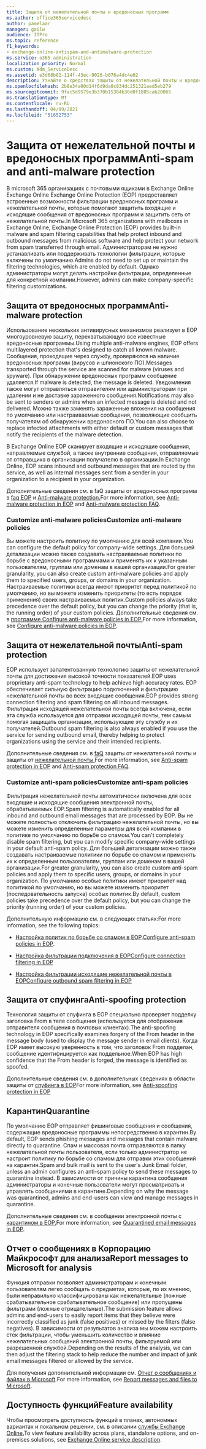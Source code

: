 ```yaml
---
title: Защита от нежелательной почты и вредоносных программ
ms.author: office365servicedesc
author: pamelaar
manager: gailw
audience: ITPro
ms.topic: reference
f1_keywords:
- exchange-online-antispam-and-antimalware-protection
ms.service: o365-administration
localization_priority: Normal
ms.custom: Adm_ServiceDesc
ms.assetid: e3d68b82-114f-43ec-9026-b076a4dc4e02
description: Узнайте о средствах защиты от нежелательной почты и вредоносных программ, доступных в организациях Microsoft 365 с почтовыми ящиками Exchange Online.
ms.openlocfilehash: 2b8e34a00d14f6d9da0c834dc251321aed5eb279
ms.sourcegitcommit: 9fac5d9579e3b370b15384b36d0f1805cab20065
ms.translationtype: MT
ms.contentlocale: ru-RU
ms.lasthandoff: 04/09/2021
ms.locfileid: "51652753"
---
```

# <a name="anti-spam-and-anti-malware-protection"></a><span data-ttu-id="fdede-103">Защита от нежелательной почты и вредоносных программ</span><span class="sxs-lookup"><span data-stu-id="fdede-103">Anti-spam and anti-malware protection</span></span>

<span data-ttu-id="fdede-104">В microsoft 365 организациях с почтовыми ящиками в Exchange Online Exchange Online Exchange Online Protection (EOP) предоставляет встроенные возможности фильтрации вредоносных программ и нежелательной почты, которые помогают защитить входящие и исходящие сообщения от вредоносных программ и защитить сеть от нежелательной почты.</span><span class="sxs-lookup"><span data-stu-id="fdede-104">In Microsoft 365 organizations with mailboxes in Exchange Online, Exchange Online Protection (EOP) provides built-in malware and spam filtering capabilities that help protect inbound and outbound messages from malicious software and help protect your network from spam transferred through email.</span></span> <span data-ttu-id="fdede-105">Администраторам не нужно устанавливать или поддерживать технологии фильтрации, которые включены по умолчанию.</span><span class="sxs-lookup"><span data-stu-id="fdede-105">Admins do not need to set up or maintain the filtering technologies, which are enabled by default.</span></span> <span data-ttu-id="fdede-106">Однако администраторы могут делать настройки фильтрации, определенные для конкретной компании.</span><span class="sxs-lookup"><span data-stu-id="fdede-106">However, admins can make company-specific filtering customizations.</span></span>

## <a name="anti-malware-protection"></a><span data-ttu-id="fdede-107">Защита от вредоносных программ</span><span class="sxs-lookup"><span data-stu-id="fdede-107">Anti-malware protection</span></span>

<span data-ttu-id="fdede-108">Использование нескольких антивирусных механизмов реализует в EOP многоуровневую защиту, перехватывающую все известные вредоносные программы.</span><span class="sxs-lookup"><span data-stu-id="fdede-108">Using multiple anti-malware engines, EOP offers multilayered protection that's designed to catch all known malware.</span></span> <span data-ttu-id="fdede-109">Сообщения, проходящие через службу, проверяются на наличие вредоносных программ (вирусов и шпионского ПО).</span><span class="sxs-lookup"><span data-stu-id="fdede-109">Messages transported through the service are scanned for malware (viruses and spyware).</span></span> <span data-ttu-id="fdede-110">При обнаружении вредоносных программ сообщение удаляется.</span><span class="sxs-lookup"><span data-stu-id="fdede-110">If malware is detected, the message is deleted.</span></span> <span data-ttu-id="fdede-111">Уведомления также могут отправляться отправителям или администраторам при удалении и не доставке зараженного сообщения.</span><span class="sxs-lookup"><span data-stu-id="fdede-111">Notifications may also be sent to senders or admins when an infected message is deleted and not delivered.</span></span> <span data-ttu-id="fdede-112">Можно также заменять зараженные вложения на сообщения по умолчанию или настраиваемые сообщения, позволяющие сообщить получателям об обнаружении вредоносного ПО.</span><span class="sxs-lookup"><span data-stu-id="fdede-112">You can also choose to replace infected attachments with either default or custom messages that notify the recipients of the malware detection.</span></span>

<span data-ttu-id="fdede-113">В Exchange Online EOP сканирует входящие и исходящие сообщения, направляемые службой, а также внутренние сообщения, отправляемые от отправщика в организации получателю в организации.</span><span class="sxs-lookup"><span data-stu-id="fdede-113">In Exchange Online, EOP scans inbound and outbound messages that are routed by the service, as well as internal messages sent from a sender in your organization to a recipient in your organization.</span></span>

<span data-ttu-id="fdede-114">Дополнительные сведения см. в faQ защиты от вредоносных программ в [faq EOP](/microsoft-365/security/office-365-security/anti-malware-protection) и [Anti-malware protection.](/microsoft-365/security/office-365-security/anti-malware-protection-faq-eop)</span><span class="sxs-lookup"><span data-stu-id="fdede-114">For more information, see [Anti-malware protection in EOP](/microsoft-365/security/office-365-security/anti-malware-protection) and [Anti-malware protection FAQ](/microsoft-365/security/office-365-security/anti-malware-protection-faq-eop).</span></span>

### <a name="customize-anti-malware-policies"></a><span data-ttu-id="fdede-115">Customize anti-malware policies</span><span class="sxs-lookup"><span data-stu-id="fdede-115">Customize anti-malware policies</span></span>

<span data-ttu-id="fdede-116">Вы можете настроить политику по умолчанию для всей компании.</span><span class="sxs-lookup"><span data-stu-id="fdede-116">You can configure the default policy for company-wide settings.</span></span> <span data-ttu-id="fdede-117">Для большей детализации можно также создавать настраиваемые политики по борьбе с вредоносными программами и применять их к указанным пользователям, группам или доменам в вашей организации.</span><span class="sxs-lookup"><span data-stu-id="fdede-117">For greater granularity, you can also create custom anti-malware policies and apply them to specified users, groups, or domains in your organization.</span></span> <span data-ttu-id="fdede-118">Настраиваемые политики всегда имеют приоритет перед политикой по умолчанию, но вы можете изменить приоритеты (то есть порядок применения) своих настраиваемых политик.</span><span class="sxs-lookup"><span data-stu-id="fdede-118">Custom policies always take precedence over the default policy, but you can change the priority (that is, the running order) of your custom policies.</span></span> <span data-ttu-id="fdede-119">Дополнительные сведения см. в [программе Configure anti-malware policies in EOP.](/microsoft-365/security/office-365-security/configure-anti-malware-policies)</span><span class="sxs-lookup"><span data-stu-id="fdede-119">For more information, see [Configure anti-malware policies in EOP](/microsoft-365/security/office-365-security/configure-anti-malware-policies).</span></span>

## <a name="anti-spam-protection"></a><span data-ttu-id="fdede-120">Защита от нежелательной почты</span><span class="sxs-lookup"><span data-stu-id="fdede-120">Anti-spam protection</span></span>

<span data-ttu-id="fdede-121">EOP использует запатентованную технологию защиты от нежелательной почты для достижения высокой точности показателей.</span><span class="sxs-lookup"><span data-stu-id="fdede-121">EOP uses proprietary anti-spam technology to help achieve high accuracy rates.</span></span> <span data-ttu-id="fdede-122">EOP обеспечивает сильную фильтрацию подключений и фильтрацию нежелательной почты во всех входящие сообщения.</span><span class="sxs-lookup"><span data-stu-id="fdede-122">EOP provides strong connection filtering and spam filtering on all inbound messages.</span></span> <span data-ttu-id="fdede-123">Фильтрация исходящей нежелательной почты всегда включена, если эта служба используется для отправки исходящей почты, тем самым помогая защищать организации, использующие эту службу и их получателей.</span><span class="sxs-lookup"><span data-stu-id="fdede-123">Outbound spam filtering is also always enabled if you use the service for sending outbound email, thereby helping to protect organizations using the service and their intended recipients.</span></span>

<span data-ttu-id="fdede-124">Дополнительные сведения см. в [faQ](/microsoft-365/security/office-365-security/anti-spam-protection) защиты от нежелательной почты и защиты от [нежелательной почты.](/microsoft-365/security/office-365-security/anti-spam-protection-faq)</span><span class="sxs-lookup"><span data-stu-id="fdede-124">For more information, see [Anti-spam protection in EOP](/microsoft-365/security/office-365-security/anti-spam-protection) and [Anti-spam protection FAQ](/microsoft-365/security/office-365-security/anti-spam-protection-faq).</span></span>

### <a name="customize-anti-spam-policies"></a><span data-ttu-id="fdede-125">Customize anti-spam policies</span><span class="sxs-lookup"><span data-stu-id="fdede-125">Customize anti-spam policies</span></span>

<span data-ttu-id="fdede-126">Фильтрация нежелательной почты автоматически включена для всех входящие и исходящие сообщения электронной почты, обрабатываемых EOP.</span><span class="sxs-lookup"><span data-stu-id="fdede-126">Spam filtering is automatically enabled for all inbound and outbound email messages that are processed by EOP.</span></span> <span data-ttu-id="fdede-127">Вы не можете полностью отключить фильтрацию нежелательной почты, но вы можете изменить определенные параметры для всей компании в политике по умолчанию по борьбе со спамом.</span><span class="sxs-lookup"><span data-stu-id="fdede-127">You can't completely disable spam filtering, but you can modify specific company-wide settings in your default anti-spam policy.</span></span> <span data-ttu-id="fdede-128">Для большей детализации можно также создавать настраиваемые политики по борьбе со спамом и применять их к определенным пользователям, группам или доменам в вашей организации.</span><span class="sxs-lookup"><span data-stu-id="fdede-128">For greater granularity, you can also create custom anti-spam policies and apply them to specific users, groups, or domains in your organization.</span></span> <span data-ttu-id="fdede-129">По умолчанию особые политики имеют приоритет над политикой по умолчанию, но вы можете изменить приоритет (последовательность запуска) особых политик.</span><span class="sxs-lookup"><span data-stu-id="fdede-129">By default, custom policies take precedence over the default policy, but you can change the priority (running order) of your custom policies.</span></span>

<span data-ttu-id="fdede-130">Дополнительную информацию см. в следующих статьях:</span><span class="sxs-lookup"><span data-stu-id="fdede-130">For more information, see the following topics:</span></span>

- <span data-ttu-id="fdede-131">[Настройка политик по борьбе со спамом в EOP](/microsoft-365/security/office-365-security/configure-your-spam-filter-policies).</span><span class="sxs-lookup"><span data-stu-id="fdede-131">[Configure anti-spam policies in EOP](/microsoft-365/security/office-365-security/configure-your-spam-filter-policies).</span></span>

- [<span data-ttu-id="fdede-132">Настройка фильтрации подключения в EOP</span><span class="sxs-lookup"><span data-stu-id="fdede-132">Configure connection filtering in EOP</span></span>](/microsoft-365/security/office-365-security/configure-the-connection-filter-policy)

- [<span data-ttu-id="fdede-133">Настройка фильтрации исходящие нежелательной почты в EOP</span><span class="sxs-lookup"><span data-stu-id="fdede-133">Configure outbound spam filtering in EOP</span></span>](/microsoft-365/security/office-365-security/configure-the-outbound-spam-policy)

## <a name="anti-spoofing-protection"></a><span data-ttu-id="fdede-134">Защита от спуфинга</span><span class="sxs-lookup"><span data-stu-id="fdede-134">Anti-spoofing protection</span></span>

<span data-ttu-id="fdede-135">Технология защиты от спуфинга в EOP специально проверяет подделку заголовка From в теле сообщения (используется для отображения отправителя сообщения в почтовых клиентах).</span><span class="sxs-lookup"><span data-stu-id="fdede-135">The anti-spoofing technology in EOP specifically examines forgery of the From header in the message body (used to display the message sender in email clients).</span></span> <span data-ttu-id="fdede-136">Когда EOP имеет высокую уверенность в том, что заголовок From подделан, сообщение идентифицируется как поддельное.</span><span class="sxs-lookup"><span data-stu-id="fdede-136">When EOP has high confidence that the From header is forged, the message is identified as spoofed.</span></span>

<span data-ttu-id="fdede-137">Дополнительные сведения см. в дополнительных сведениях в области защиты от [спуфинга в EOP](/microsoft-365/security/office-365-security/anti-spoofing-protection)</span><span class="sxs-lookup"><span data-stu-id="fdede-137">For more information, see [Anti-spoofing protection in EOP](/microsoft-365/security/office-365-security/anti-spoofing-protection)</span></span>

## <a name="quarantine"></a><span data-ttu-id="fdede-138">Карантин</span><span class="sxs-lookup"><span data-stu-id="fdede-138">Quarantine</span></span>

<span data-ttu-id="fdede-139">По умолчанию EOP отправляет фишинговые сообщения и сообщения, содержащие вредоносные программы непосредственно в карантин.</span><span class="sxs-lookup"><span data-stu-id="fdede-139">By default, EOP sends phishing messages and messages that contain malware directly to quarantine.</span></span> <span data-ttu-id="fdede-140">Спам и массовая почта отправляются в папку нежелательной почты пользователя, если только администратор не настроит политику по борьбе со спамом для отправки этих сообщений на карантин.</span><span class="sxs-lookup"><span data-stu-id="fdede-140">Spam and bulk mail is sent to the user's Junk Email folder, unless an admin configures an anti-spam policy to send these messages to quarantine instead.</span></span> <span data-ttu-id="fdede-141">В зависимости от причины карантина сообщения администраторы и конечные пользователи могут просматривать и управлять сообщениями в карантине.</span><span class="sxs-lookup"><span data-stu-id="fdede-141">Depending on why the message was quarantined, admins and end-users can view and manage messages in quarantine.</span></span>

<span data-ttu-id="fdede-142">Дополнительные сведения см. в сообщении электронной почты с [карантином в EOP.](/microsoft-365/security/office-365-security/quarantine-email-messages)</span><span class="sxs-lookup"><span data-stu-id="fdede-142">For more information, see [Quarantined email messages in EOP](/microsoft-365/security/office-365-security/quarantine-email-messages).</span></span>

## <a name="report-messages-to-microsoft-for-analysis"></a><span data-ttu-id="fdede-143">Отчет о сообщениях в Корпорацию Майкрософт для анализа</span><span class="sxs-lookup"><span data-stu-id="fdede-143">Report messages to Microsoft for analysis</span></span>

<span data-ttu-id="fdede-144">Функция отправки позволяет администраторам и конечным пользователям легко сообщать о предметах, которые, по их мнению, были неправильно классифицированы как нежелательные (ложные срабатывательное срабатывательное сообщение) или пропущены фильтрами (ложные отрицательные).</span><span class="sxs-lookup"><span data-stu-id="fdede-144">The submission feature allows admins and end-users to easily report items that they believe were incorrectly classified as junk (false positives) or missed by the filters (false negatives).</span></span> <span data-ttu-id="fdede-145">В зависимости от результатов анализа мы можем настроить стек фильтрации, чтобы уменьшить количество и влияние нежелательных сообщений электронной почты, фильтруемой или разрешенной службой.</span><span class="sxs-lookup"><span data-stu-id="fdede-145">Depending on the results of the analysis, we can then adjust the filtering stack to help reduce the number and impact of junk email messages filtered or allowed by the service.</span></span>

<span data-ttu-id="fdede-146">Для получения дополнительной информации см. [Отчет о сообщениях и файлах в Microsoft](/microsoft-365/security/office-365-security/report-junk-email-messages-to-microsoft).</span><span class="sxs-lookup"><span data-stu-id="fdede-146">For more information, see [Report messages and files to Microsoft](/microsoft-365/security/office-365-security/report-junk-email-messages-to-microsoft).</span></span>

## <a name="feature-availability"></a><span data-ttu-id="fdede-147">Доступность функций</span><span class="sxs-lookup"><span data-stu-id="fdede-147">Feature availability</span></span>

<span data-ttu-id="fdede-148">Чтобы просмотреть доступность функций в планах, автономных вариантах и локальном решении, см. в описании [службы Exchange Online.](exchange-online-service-description.md)</span><span class="sxs-lookup"><span data-stu-id="fdede-148">To view feature availability across plans, standalone options, and on-premises solutions, see [Exchange Online service description](exchange-online-service-description.md).</span></span>